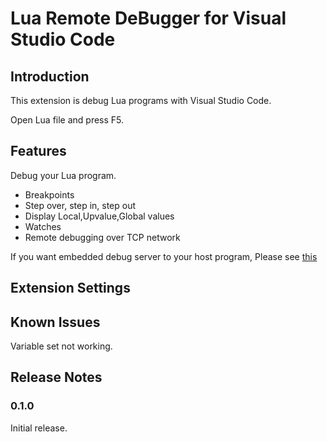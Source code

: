 # Lua Remote DeBugger for Visual Studio Code

## Introduction

This extension is debug Lua programs with Visual Studio Code.

Open Lua file and press F5.

## Features

Debug your Lua program.

* Breakpoints
* Step over, step in, step out
* Display Local,Upvalue,Global values
* Watches
* Remote debugging over TCP network


If you want embedded debug server to your host program, Please see [this](https://github.com/satoren/LRDB)

## Extension Settings

## Known Issues

Variable set not working.

## Release Notes


### 0.1.0

Initial release.
